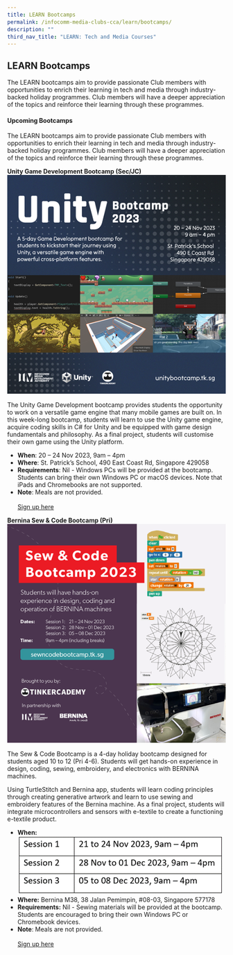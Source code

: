 ```yaml
---
title: LEARN Bootcamps
permalink: /infocomm-media-clubs-cca/learn/bootcamps/
description: ""
third_nav_title: "LEARN: Tech and Media Courses"
---
```

## LEARN Bootcamps

The LEARN bootcamps aim to provide passionate Club members with opportunities to enrich their learning in tech and media through industry-backed holiday programmes. Club members will have a deeper appreciation of the topics and reinforce their learning through these programmes.

#### Upcoming Bootcamps
The LEARN bootcamps aim to provide passionate Club members with opportunities to enrich their learning in tech and media through industry-backed holiday programmes. Club members will have a deeper appreciation of the topics and reinforce their learning through these programmes.

**Unity Game Development Bootcamp (Sec/JC)**
![](/images/icmclub/unity%20bootcamp%202024.png)

The Unity Game Development bootcamp provides students the opportunity to work on a versatile game engine that many mobile games are built on. In this week-long bootcamp, students will learn to use the Unity game engine, acquire coding skills in C# for Unity and be equipped with game design fundamentals and philosophy. As a final project, students will customise their own game using the Unity platform.

*   **When**: 20 – 24 Nov 2023, 9am – 4pm
*   **Where**: St. Patrick’s School, 490 East Coast Rd, Singapore 429058
*   **Requirements**: Nil - Windows PCs will be provided at the bootcamp. Students can bring their own Windows PC or macOS devices. Note that iPads and Chromebooks are not supported.
*   **Note**: Meals are not provided.<br>
<br>[Sign up here](https://unitybootcamp.tk.sg/)

**Bernina Sew &amp; Code Bootcamp (Pri)**
![](/images/icmclub/bernina%20bootcamp%202024.png)

The Sew &amp; Code Bootcamp is a 4-day holiday bootcamp designed for students aged 10 to 12 (Pri 4-6). Students will get hands-on experience in design, coding, sewing, embroidery, and electronics with BERNINA machines.

Using TurtleStitch and Bernina app, students will learn coding principles through creating generative artwork and learn to use sewing and embroidery features of the Bernina machine. As a final project, students will integrate microcontrollers and sensors with e-textile to create a functioning e-textile product.
* **When:** 
![](/images/icmclub/bernina%20sessions.png)
* **Where:** Bernina M38, 38 Jalan Pemimpin, #08-03, Singapore 577178
* **Requirements:** Nil - Sewing materials will be provided at the bootcamp. Students are encouraged to bring their own Windows PC or Chromebook devices.
*   **Note**: Meals are not provided.<br>
<br>[Sign up here](https://sewncodebootcamp.tk.sg/)
